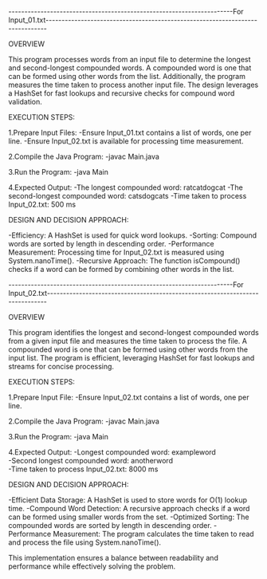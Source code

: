 ----------------------------------------------------------------------For Input_01.txt------------------------------------------------------------------------------


OVERVIEW

This program processes words from an input file to determine the longest and second-longest compounded words. A compounded word is one that can be formed using other words from the list. Additionally, the program measures the time taken to process another input file. The design leverages a HashSet for fast lookups and recursive checks for compound word validation.


EXECUTION STEPS:

1.Prepare Input Files:
-Ensure Input_01.txt contains a list of words, one per line.
-Ensure Input_02.txt is available for processing time measurement.

2.Compile the Java Program:
-javac Main.java

3.Run the Program:
-java Main

4.Expected Output:
-The longest compounded word: ratcatdogcat
-The second-longest compounded word: catsdogcats
-Time taken to process Input_02.txt: 500 ms


DESIGN AND DECISION APPROACH:

-Efficiency: A HashSet is used for quick word lookups.
-Sorting: Compound words are sorted by length in descending order.
-Performance Measurement: Processing time for Input_02.txt is measured using System.nanoTime().
-Recursive Approach: The function isCompound() checks if a word can be formed by combining other words in the list.


----------------------------------------------------------------------For Input_02.txt------------------------------------------------------------------------------


OVERVIEW

This program identifies the longest and second-longest compounded words from a given input file and measures the time taken to process the file. A compounded word is one that can be formed using other words from the input list. The program is efficient, leveraging HashSet for fast lookups and streams for concise processing.


EXECUTION STEPS:

1.Prepare Input File:
-Ensure Input_02.txt contains a list of words, one per line.

2.Compile the Java Program:
-javac Main.java

3.Run the Program:
-java Main

4.Expected Output:
-Longest compounded word: exampleword  
-Second longest compounded word: anotherword  
-Time taken to process Input_02.txt: 8000 ms  


DESIGN AND DECISION APPROACH:

-Efficient Data Storage: A HashSet is used to store words for O(1) lookup time.
-Compound Word Detection: A recursive approach checks if a word can be formed using smaller words from the set.
-Optimized Sorting: The compounded words are sorted by length in descending order.
-Performance Measurement: The program calculates the time taken to read and process the file using System.nanoTime().



This implementation ensures a balance between readability and performance while effectively solving the problem.
